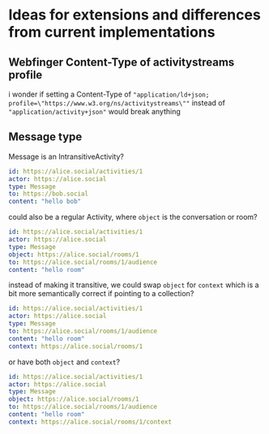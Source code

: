 # Ideas for extensions and differences from current implementations

## Webfinger Content-Type of activitystreams profile

i wonder if setting a Content-Type of `"application/ld+json; profile=\"https://www.w3.org/ns/activitystreams\""` instead of `"application/activity+json"` would break anything

## Message type

Message is an IntransitiveActivity?

```yaml
id: https://alice.social/activities/1
actor: https://alice.social
type: Message
to: https://bob.social
content: "hello bob"
```

could also be a regular Activity, where `object` is the conversation or room?

```yaml
id: https://alice.social/activities/1
actor: https://alice.social
type: Message
object: https://alice.social/rooms/1
to: https://alice.social/rooms/1/audience
content: "hello room"
```

instead of making it transitive, we could swap `object` for `context` which is a bit more semantically correct if pointing to a collection?

```yaml
id: https://alice.social/activities/1
actor: https://alice.social
type: Message
to: https://alice.social/rooms/1/audience
content: "hello room"
context: https://alice.social/rooms/1
```

or have both `object` and `context`?

```yaml
id: https://alice.social/activities/1
actor: https://alice.social
type: Message
object: https://alice.social/rooms/1
to: https://alice.social/rooms/1/audience
content: "hello room"
context: https://alice.social/rooms/1/context
```